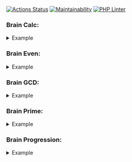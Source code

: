 [![Actions Status](https://github.com/shapurid/php-project-lvl1/workflows/hexlet-check/badge.svg)](https://github.com/shapurid/php-project-lvl1/actions)
[![Maintainability](https://api.codeclimate.com/v1/badges/385e3609dc8dad6ef297/maintainability)](https://codeclimate.com/github/shapurid/php-project-lvl1/maintainability)
[![PHP Linter](https://github.com/shapurid/php-project-lvl1/workflows/PHP%20Linter/badge.svg)](https://github.com/shapurid/php-project-lvl1/actions)

<h3>Brain Calc:</h3>
<details>
  <summary>Example</summary>
  <a href="https://asciinema.org/a/ZHM0Ab6pwAE0RPctvFTkAJgmc" target="_blank"><img src="https://asciinema.org/a/ZHM0Ab6pwAE0RPctvFTkAJgmc.svg" width="500" height="250"/></a>
</details>

<h3>Brain Even:</h3>
<details>
  <summary>Example</summary>
  <a href="https://asciinema.org/a/WjlxyQCIyEWNY8tPQAIJM4rKs" target="_blank"><img src="https://asciinema.org/a/WjlxyQCIyEWNY8tPQAIJM4rKs.svg" width="500" height="250"/></a>
</details>

<h3>Brain GCD:</h3>
<details>
  <summary>Example</summary>
  <a href="https://asciinema.org/a/b6hIPKSuy9W22FrEGwc1evP3n" target="_blank"><img src="https://asciinema.org/a/b6hIPKSuy9W22FrEGwc1evP3n.svg" width="500" height="250"/></a>
</details>

<h3>Brain Prime:</h3>
<details>
  <summary>Example</summary>
  <a href="https://asciinema.org/a/WLxPvpUCiMqTyE2VkjmFH0kss" target="_blank"><img src="https://asciinema.org/a/WLxPvpUCiMqTyE2VkjmFH0kss.svg" width="500" height="250"/></a>
</details>

<h3>Brain Progression:</h3>
<details>
  <summary>Example</summary>
  <a href="https://asciinema.org/a/dfZEs1nZBIU5g0U7Oi17spJHz" target="_blank"><img src="https://asciinema.org/a/dfZEs1nZBIU5g0U7Oi17spJHz.svg" width="500" height="250"/></a>
</details>
